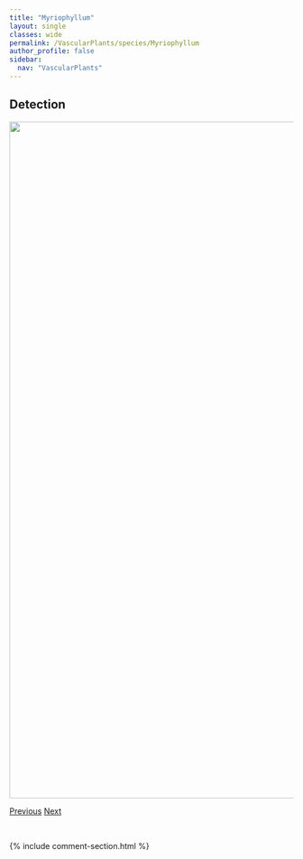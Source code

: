 ```yaml
---
title: "Myriophyllum"
layout: single
classes: wide
permalink: /VascularPlants/species/Myriophyllum
author_profile: false
sidebar:
  nav: "VascularPlants"
---
```


<h2>Detection</h2>

<a href="https://drive.google.com/uc?export=view&id=14xCEzUc6V1vHSIuuTnNvUXP2JrY4NfCw">
<img src="https://drive.google.com/uc?export=view&id=14xCEzUc6V1vHSIuuTnNvUXP2JrY4NfCw" height = "1200" width = "800">
</a>


<a href="/DevelopmentWebsite/VascularPlants/species/MyricaGale" class="pagination--pager" title="Myrica gale">Previous</a> <a href="/DevelopmentWebsite/VascularPlants/species/MyriophyllumSibiricum" class="pagination--pager" title="Myriophyllum sibiricum">Next</a>

<p>&nbsp;</p>

{% include comment-section.html %}
